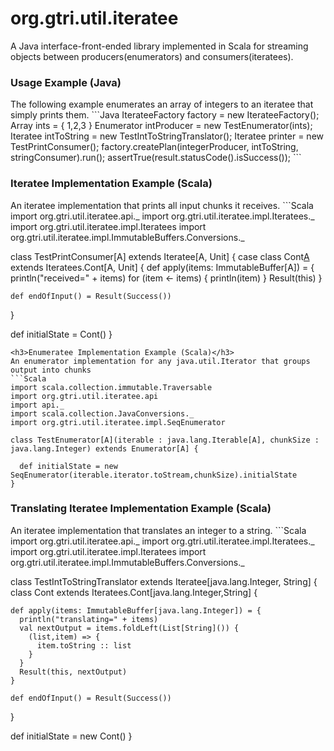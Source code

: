 org.gtri.util.iteratee
======================

A Java interface-front-ended library implemented in Scala for streaming objects between producers(enumerators) and consumers(iteratees).

<h3>Usage Example (Java)</h3>
The following example enumerates an array of integers to an iteratee that simply prints them.
```Java
IterateeFactory factory = new IterateeFactory();
Array<Integer> ints = { 1,2,3 }
Enumerator<Integer> intProducer = new TestEnumerator<Integer>(ints);
Iteratee<Integer,String> intToString = new TestIntToStringTranslator();
Iteratee<String, Unit> printer = new TestPrintConsumer<String>();
factory.createPlan(integerProducer, intToString, stringConsumer).run();
assertTrue(result.statusCode().isSuccess());
```
<h3>Iteratee Implementation Example (Scala)</h3>
An iteratee implementation that prints all input chunks it receives.
```Scala
import org.gtri.util.iteratee.api._
import org.gtri.util.iteratee.impl.Iteratees._
import org.gtri.util.iteratee.impl.Iteratees
import org.gtri.util.iteratee.impl.ImmutableBuffers.Conversions._

class TestPrintConsumer[A] extends Iteratee[A, Unit] {
  case class Cont[A]() extends Iteratees.Cont[A, Unit] {
    def apply(items: ImmutableBuffer[A]) = {
      println("received=" + items)
      for (item <- items) {
        println(item)
      }
      Result(this)
    }

    def endOfInput() = Result(Success())
  }

  def initialState = Cont()
}
```
<h3>Enumeratee Implementation Example (Scala)</h3>
An enumerator implementation for any java.util.Iterator that groups output into chunks
```Scala
import scala.collection.immutable.Traversable
import org.gtri.util.iteratee.api
import api._
import scala.collection.JavaConversions._
import org.gtri.util.iteratee.impl.SeqEnumerator

class TestEnumerator[A](iterable : java.lang.Iterable[A], chunkSize : java.lang.Integer) extends Enumerator[A] {

  def initialState = new SeqEnumerator(iterable.iterator.toStream,chunkSize).initialState
}
```
<h3>Translating Iteratee Implementation Example (Scala)</h3>
An iteratee implementation that translates an integer to a string.
```Scala
import org.gtri.util.iteratee.api._
import org.gtri.util.iteratee.impl.Iteratees._
import org.gtri.util.iteratee.impl.Iteratees
import org.gtri.util.iteratee.impl.ImmutableBuffers.Conversions._

class TestIntToStringTranslator extends Iteratee[java.lang.Integer, String] {
  class Cont extends Iteratees.Cont[java.lang.Integer,String]  {

    def apply(items: ImmutableBuffer[java.lang.Integer]) = {
      println("translating=" + items)
      val nextOutput = items.foldLeft(List[String]()) {
        (list,item) => {
          item.toString :: list
        }
      }
      Result(this, nextOutput)
    }

    def endOfInput() = Result(Success())
  }

  def initialState = new Cont()
}
```
